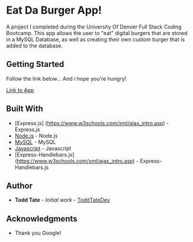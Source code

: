 # Eat Da Burger App!
A project I completed during the University Of Denver Full Stack Coding Bootcamp. This app allows the user to "eat" digital burgers that are stored in a MySQL Database, as well as creating their own custom burger that is added to the database.
## Getting Started
Follow the link below... And i hope you're hungry!

[Link to App](https://drive.google.com/file/d/1oThUIJyeOx9Qzx4GT12H1piNF6N6NV2o/view?usp=sharing)

## Built With
* [Express.js] (https://www.w3schools.com/xml/ajax_intro.asp) - Express.js
* [Node.js](https://www.javascript.com/) - Node.js
* [MySQL](https://jquery.com/) - MySQL
* [Javascript](https://www.javascript.com/) - Javascript
* [Express-Handlebars.js] (https://www.w3schools.com/xml/ajax_intro.asp) - Express-Handlebars.js

## Author
* **Todd Tate** - *Initial work* - [ToddTateDev](https://github.com/ToddTateDev)
## Acknowledgments
* Thank you Google!

